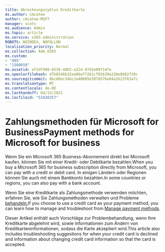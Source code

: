```yaml
---
title: Abrechnungszyklus Kreditkarte
ms.author: cmcatee
author: cmcatee-MSFT
manager: scotv
ms.audience: Admin
ms.topic: article
ms.service: o365-administration
ROBOTS: NOINDEX, NOFOLLOW
localization_priority: Normal
ms.collection: Adm_O365
ms.custom:
- "485"
- "1500018"
ms.assetid: ef2df989-8539-48b5-a324-97d2e09f14fe
ms.openlocfilehash: d7b8246b32ea86ef7261cf01639a226e8662f39c
ms.sourcegitcommit: 8bc60ec34bc1e40685e3976576e04a2623f63a7c
ms.translationtype: MT
ms.contentlocale: de-DE
ms.lasthandoff: 04/15/2021
ms.locfileid: "51820357"
---
```

# <a name="payment-methods-for-microsoft-for-business"></a><span data-ttu-id="48c6c-102">Zahlungsmethoden für Microsoft for Business</span><span class="sxs-lookup"><span data-stu-id="48c6c-102">Payment methods for Microsoft for business</span></span>

<span data-ttu-id="48c6c-103">Wenn Sie ein Microsoft 365 Business-Abonnement direkt bei Microsoft kaufen, können Sie mit einer Kredit- oder Debitkarte bezahlen.</span><span class="sxs-lookup"><span data-stu-id="48c6c-103">When you buy a Microsoft 365 for business subscription directly from Microsoft, you can pay with a credit or debit card.</span></span> <span data-ttu-id="48c6c-104">In einigen Ländern oder Regionen können Sie auch mit einem Bankkonto bezahlen.</span><span class="sxs-lookup"><span data-stu-id="48c6c-104">In some countries or regions, you can also pay with a bank account.</span></span>
  
<span data-ttu-id="48c6c-105">Wenn Sie eine Kreditkarte als Zahlungsmethode verwenden möchten, erfahren Sie, wie Sie Zahlungsmethoden verwalten und Probleme [behandeln.](https://docs.microsoft.com/microsoft-365/commerce/billing-and-payments/manage-payment-methods)</span><span class="sxs-lookup"><span data-stu-id="48c6c-105">If you choose to use a credit card as your payment method, you can learn how to manage and troubleshoot from [Manage payment methods](https://docs.microsoft.com/microsoft-365/commerce/billing-and-payments/manage-payment-methods).</span></span>
  
<span data-ttu-id="48c6c-106">Dieser Artikel enthält auch Vorschläge zur Problembehandlung, wenn Ihre Kreditkarte abgelehnt wird, sowie Informationen zum Ändern von Kreditkarteninformationen, sodass die Karte akzeptiert wird.</span><span class="sxs-lookup"><span data-stu-id="48c6c-106">This article also includes troubleshooting suggestions for when your credit card is declined and information about changing credit card information so that the card is accepted.</span></span>